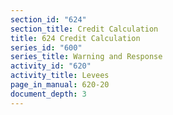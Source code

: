 ```yaml
---
section_id: "624"
section_title: Credit Calculation
title: 624 Credit Calculation
series_id: "600"
series_title: Warning and Response
activity_id: "620"
activity_title: Levees
page_in_manual: 620-20
document_depth: 3
---
```

